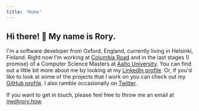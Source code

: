 ```yaml
---
title: "Home"
---
```


## Hi there! 👋 My name is Rory.

I'm a software developer from Oxford, England, currently living in Helsinki, Finland. Right now I'm working at [Columbia Road](https://www.columbiaroad.com) and in the last stages (I promise) of a Computer Science Masters at [Aalto University](https://aalto.fi). You can find out a little bit more about me by looking at my [LinkedIn profile](https://www.linkedin.com/in/roryhow/). Or, if you'd like to look at some of the projects that I work on you can check out my [GitHub profile](https://github.com/roryhow). I also ramble occasionally on [Twitter](https://twitter.com/roryhow).

If you want to get in touch, please feel free to throw me an email at [me@rory.how](mailto:me@rory.how).
